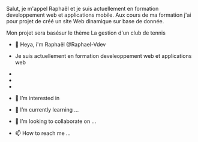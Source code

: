 Salut, je m'appel Raphaêl et je suis actuellement en formation developpement web et applications mobile.
Aux cours de ma formation j'ai pour projet de créé un site Web dinamique sur base de donnée.

Mon projet sera basésur le thème La gestion d'un club de tennis




- 👋 Heya, i'm Raphaêl @Raphael-Vdev 
- Je suis actuellement en formation develeoppement web et applications web
- 
- 
- 



- 👀 I’m interested in 
- 🌱 I’m currently learning ...
- 💞️ I’m looking to collaborate on ...
- 📫 How to reach me ...

<!---
Raphael-Vdev/Raphael-Vdev is a ✨ special ✨ repository because its `README.md` (this file) appears on your GitHub profile.
You can click the Preview link to take a look at your changes.
--->
